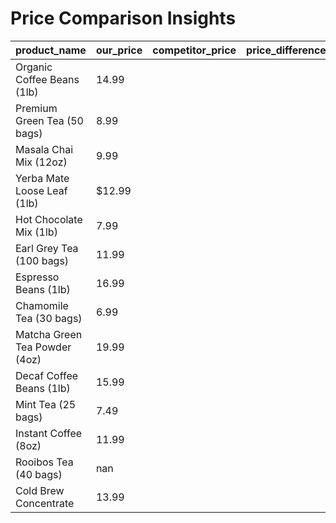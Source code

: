 # Price Comparison Insights
| product_name                  | our_price   | competitor_price   | price_difference   | recommendation    |
|:------------------------------|:------------|:-------------------|:-------------------|:------------------|
| Organic Coffee Beans (1lb)    | 14.99       |                    |                    | No data available |
| Premium Green Tea (50 bags)   | 8.99        |                    |                    | No data available |
| Masala Chai Mix (12oz)        | 9.99        |                    |                    | No data available |
| Yerba Mate Loose Leaf (1lb)   | $12.99      |                    |                    | No data available |
| Hot Chocolate Mix (1lb)       | 7.99        |                    |                    | No data available |
| Earl Grey Tea (100 bags)      | 11.99       |                    |                    | No data available |
| Espresso Beans (1lb)          | 16.99       |                    |                    | No data available |
| Chamomile Tea (30 bags)       | 6.99        |                    |                    | No data available |
| Matcha Green Tea Powder (4oz) | 19.99       |                    |                    | No data available |
| Decaf Coffee Beans (1lb)      | 15.99       |                    |                    | No data available |
| Mint Tea (25 bags)            | 7.49        |                    |                    | No data available |
| Instant Coffee (8oz)          | 11.99       |                    |                    | No data available |
| Rooibos Tea (40 bags)         | nan         |                    |                    | No data available |
| Cold Brew Concentrate         | 13.99       |                    |                    | No data available |